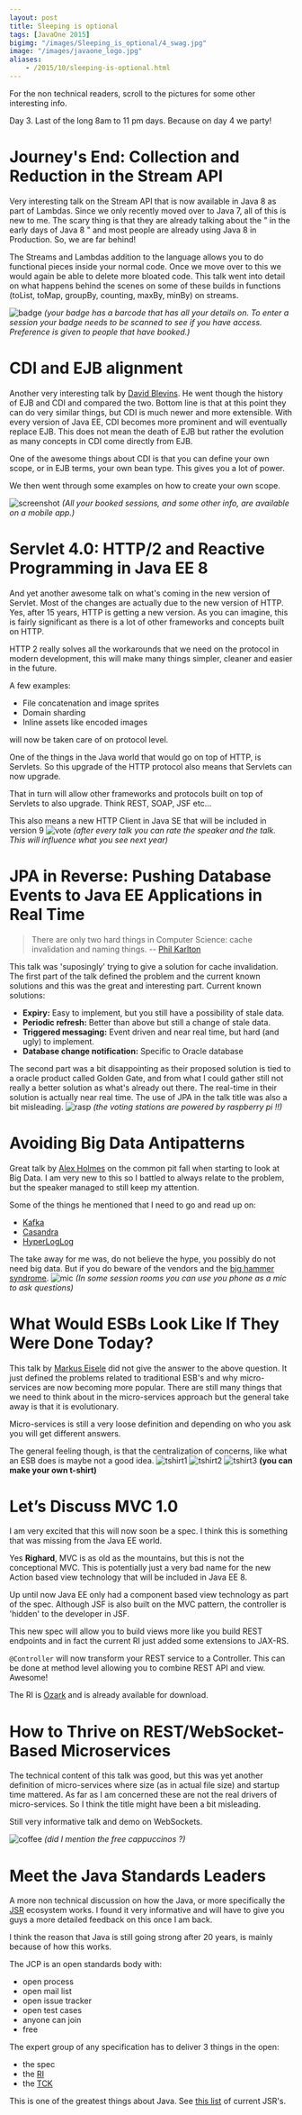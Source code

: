 ```yaml
---
layout: post
title: Sleeping is optional
tags: [JavaOne 2015]
bigimg: "/images/Sleeping_is_optional/4_swag.jpg"
image: "/images/javaone_logo.jpg"
aliases:
    - /2015/10/sleeping-is-optional.html
---
```

For the non technical readers, scroll to the pictures for some other interesting info.

Day 3. Last of the long 8am to 11 pm days. Because on day 4 we party!

# Journey's End: Collection and Reduction in the Stream API
Very interesting talk on the Stream API that is now available in Java 8 as part of Lambdas. Since we only recently moved over to Java 7, all of this is new to me. The scary thing is that they are already talking about the " in the early days of Java 8 " and most people are already using Java 8 in Production. So, we are far behind!

The Streams and Lambdas addition to the language allows you to do functional pieces inside your normal code. Once we move over to this we would again be able to delete more bloated code. This talk went into detail on what happens behind the scenes on some of these builds in functions (toList, toMap, groupBy, counting, maxBy, minBy) on streams.

![badge](/images/Sleeping_is_optional/1_badge.jpg)
*(your badge has a barcode that has all your details on. To enter a session your badge needs to be scanned to see if you have access. Preference is given to people that have booked.)*

# CDI and EJB alignment
Another very interesting talk by [David Blevins](http://www.tomitribe.com/blog/author/dblevins/). He went though the history of EJB and CDI and compared the two. Bottom line is that at this point they can do very similar things, but CDI is much newer and more extensible. With every version of Java EE, CDI becomes more prominent and will eventually replace EJB. This does not mean the death of EJB but rather the evolution as many concepts in CDI come directly from EJB.

One of the awesome things about CDI is that you can define your own scope, or in EJB terms, your own bean type. This gives you a lot of power.

We then went through some examples on how to create your own scope.

![screenshot](/images/Sleeping_is_optional/Screenshot_2015-10-28-05-26-13.png)
*(All your booked sessions, and some other info, are available on a mobile app.)*

# Servlet 4.0: HTTP/2 and Reactive Programming in Java EE 8
And yet another awesome talk on what's coming in the new version of Servlet. Most of the changes are actually due to the new version of HTTP. Yes, after 15 years, HTTP is getting a new version. As you can imagine, this is fairly significant as there is a lot of other frameworks and concepts built on HTTP.

HTTP 2 really solves all the workarounds that we need on the protocol in modern development, this will make many things simpler, cleaner and easier in the future.

A few examples:

* File concatenation and image sprites
* Domain sharding
* Inline assets like encoded images

will now be taken care of on protocol level.

One of the things in the Java world that would go on top of HTTP, is Servlets. So this upgrade of the HTTP protocol also means that Servlets can now upgrade.

That in turn will allow other frameworks and protocols built on top of Servlets to also upgrade. Think REST, SOAP, JSF etc...

This also means a new HTTP Client in Java SE that will be included in version 9
![vote](/images/Sleeping_is_optional/5_vote.jpg)
*(after every talk you can rate the speaker and the talk. This will influence what you see next year)*

# JPA in Reverse: Pushing Database Events to Java EE Applications in Real Time

> There are only two hard things in Computer Science: cache invalidation and naming things.
> -- [Phil Karlton](http://martinfowler.com/bliki/TwoHardThings.html)

This talk was 'suposingly' trying to give a solution for cache invalidation. The first part of the talk defined the problem and the current known solutions and this was the great and interesting part.
Current known solutions:

* **Expiry:** Easy to implement, but you still have a possibility of stale data.
* **Periodic refresh:** Better than above but still a change of stale data.
* **Triggered messaging:** Event driven and near real time, but hard (and ugly) to implement.
* **Database change notification:** Specific to Oracle database

The second part was a bit disappointing as their proposed solution is tied to a oracle product called Golden Gate, and from what I could gather still not really a better solution as what's already out there. The real-time in their solution is actually near real time.  The use of JPA in the talk title was also a bit misleading.
![rasp](/images/Sleeping_is_optional/2_rasp.jpg)
*(the voting stations are powered by raspberry pi !!)*

# Avoiding Big Data Antipatterns
Great talk by [Alex Holmes](http://hadoop%20in%20practice/) on the common pit fall when starting to look at Big Data. I am very new to this so I battled to always relate to the problem, but the speaker managed to still keep my attention.

Some of the things he mentioned that I need to go and read up on:

* [Kafka](http://kafka.apache.org/)
* [Casandra](http://cassandra.apache.org/)
* [HyperLogLog](https://en.wikipedia.org/wiki/HyperLogLog)

The take away for me was, do not believe the hype, you possibly do not need big data. But if you do beware of the vendors and the [big hammer syndrome](https://en.wikipedia.org/wiki/Law_of_the_instrument).
![mic](/images/Sleeping_is_optional/6_mic.jpg)
*(In some session rooms you can use you phone as a mic to ask questions)*

# What Would ESBs Look Like If They Were Done Today?
This talk by [Markus Eisele](http://blog.eisele.net/) did not give the answer to the above question. It just defined the problems related to traditional ESB's and why micro-services are now becoming more popular. There are still many things that we need to think about in the micro-services approach but the general take away is that it is evolutionary.

Micro-services is still a very loose definition and depending on who you ask you will get different answers.

The general feeling though,  is  that the centralization of concerns, like what an ESB does is maybe not a good idea.
![tshirt1](/images/Sleeping_is_optional/7_tshirt1.jpg)
![tshirt2](/images/Sleeping_is_optional/7_tshirt3.jpg)
![tshirt3](/images/Sleeping_is_optional/7_tshirt2.jpg)
**(you can make your own t-shirt)**

# Let’s Discuss MVC 1.0
I am very excited that this will now soon be a spec. I think this is something that was missing from the Java EE world.

Yes **Righard**, MVC is as old as the mountains, but this is not the conceptional MVC. This is potentially just a very bad name for the new Action based view technology that will be included in Java EE 8.

Up until now Java EE only had a component based view technology as part of the spec. Although JSF is also built on the MVC pattern, the controller is 'hidden' to the developer in JSF.

This new spec will allow you to build views more like you build REST endpoints and in fact the current RI just added some extensions to JAX-RS.

`@Controller` will now transform your REST service to a Controller. This can be done at method level allowing you to combine REST API and view. Awesome!

The RI is [Ozark](https://ozark.java.net/) and is already available for download.

# How to Thrive on REST/WebSocket-Based Microservices

The technical content of this talk was good, but this was yet another definition of micro-services where size (as in actual file size) and startup time mattered. As far as I am concerned these are not the real drivers of micro-services. So I think the title might have been a bit misleading.

Still very informative talk and demo on WebSockets.

![coffee](/images/Sleeping_is_optional/3_free_coffee.jpg)
*(did I mention the free cappuccinos ?)*

# Meet the Java Standards Leaders
A more non technical discussion on how the Java, or more specifically the [JSR](https://jcp.org/en/jsr/overview) ecosystem works. I found it very informative and will have to give you guys a more detailed feedback on this once I am back.

I think the reason that Java is still going strong after 20 years, is mainly because of how this works.

The JCP is an open standards body with:

* open process
* open mail list
* open issue tracker
* open test cases
* anyone can join
* free

The expert group of any specification has to deliver 3 things in the open:

* the spec
* the [RI](https://en.wikipedia.org/wiki/Reference_implementation)
* the [TCK](https://en.wikipedia.org/wiki/Technology_Compatibility_Kit)

This is one of the greatest things about Java. See [this list](https://jcp.org/en/jsr/all) of current JSR's.
